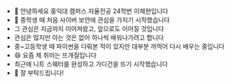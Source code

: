 - 👋 안녕하세요 홍익대 캠퍼스 자율전공 24학번 이채현입니다
- 👀 중학생 때 처음 사이버 보안에 관심을 가지기 시작했습니다
- 그 관심은 지금까지 이어져왔고, 앞으로도 이어질 것입니다
- 관심은 많지만 아는 것은 없어 하나씩 배워나가려고 합니다
- 중~고등학생 때 파이썬을 다뤄본 적이 있지만 대부분 까먹어 다시 배우는 중입니다
- 😄 요즘 제 취미는 뜨개질입니다
- 최근에 니트 스웨터를 완성하고 가디건을 뜨기 시작했습니다
- 🥰 잘 부탁드립니다!

<!---
apricotblos/apricotblos is a ✨ special ✨ repository because its `README.md` (this file) appears on your GitHub profile.
You can click the Preview link to take a look at your changes.
--->
